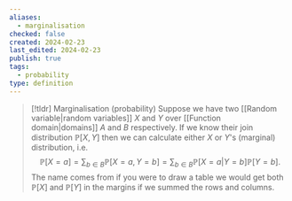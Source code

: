 ```yaml
---
aliases:
  - marginalisation
checked: false
created: 2024-02-23
last_edited: 2024-02-23
publish: true
tags:
  - probability
type: definition
---
```

>[!tldr] Marginalisation (probability)
>Suppose we have two [[Random variable|random variables]] $X$ and $Y$ over [[Function domain|domains]] $A$ and $B$ respectively. If we know their join distribution $\mathbb{P}[X, Y]$ then we can calculate either $X$ or $Y$'s (marginal) distribution, i.e.
>$$\mathbb{P}[X = a] = \sum_{b \in B} \mathbb{P}[X=a, Y=b] = \sum_{b \in B} \mathbb{P}[X=a | Y=b] \mathbb{P}[Y=b].$$
>The name comes from if you were to draw a table we would get both $\mathbb{P}[X]$ and $\mathbb{P}[Y]$ in the margins if we summed the rows and columns.

